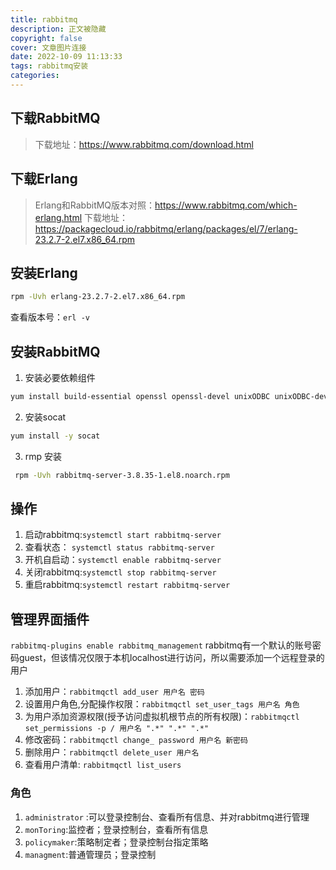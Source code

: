 ```yaml
---
title: rabbitmq
description: 正文被隐藏
copyright: false
cover: 文章图片连接
date: 2022-10-09 11:13:33
tags: rabbitmq安装
categories:
---
```

## 下载RabbitMQ
> 下载地址：https://www.rabbitmq.com/download.html
## 下载Erlang
> Erlang和RabbitMQ版本对照：https://www.rabbitmq.com/which-erlang.html
> 下载地址：https://packagecloud.io/rabbitmq/erlang/packages/el/7/erlang-23.2.7-2.el7.x86_64.rpm

## 安装Erlang 
```bash
rpm -Uvh erlang-23.2.7-2.el7.x86_64.rpm
```
查看版本号：`erl -v`

## 安装RabbitMQ
1. 安装必要依赖组件
```bash
yum install build-essential openssl openssl-devel unixODBC unixODBC-devel make gcc gcc-c++ kernel-devel m4 ncurses-devel tk tc xz
```
2. 安装socat
```bash
yum install -y socat
```
3. rmp 安装
```bash
 rpm -Uvh rabbitmq-server-3.8.35-1.el8.noarch.rpm
```

## 操作
1. 启动rabbitmq:`systemctl start rabbitmq-server` 
2. 查看状态： `systemctl status rabbitmq-server`
3. 开机自启动：`systemctl enable rabbitmq-server`
4. 关闭rabbitmq:`systemctl stop rabbitmq-server` 
5. 重启rabbitmq:`systemctl restart rabbitmq-server` 


## 管理界面插件
`rabbitmq-plugins enable rabbitmq_management`
rabbitmq有一个默认的账号密码guest，但该情况仅限于本机localhost进行访问，所以需要添加一个远程登录的用户
1. 添加用户：`rabbitmqctl add_user 用户名 密码`
2. 设置用户角色,分配操作权限：`rabbitmqctl set_user_tags 用户名 角色`
3. 为用户添加资源权限(授予访问虚拟机根节点的所有权限)：`rabbitmqctl set_permissions -p / 用户名 ".*" ".*" ".*"`
4. 修改密码：`rabbitmqctl change_ password 用户名 新密码`
5. 删除用户：`rabbitmqctl delete_user 用户名`
6. 查看用户清单: `rabbitmqctl list_users`
### 角色
1. `administrator` :可以登录控制台、查看所有信息、并对rabbitmq进行管理
2. `monToring`:监控者；登录控制台，查看所有信息
3. `policymaker`:策略制定者；登录控制台指定策略
4. `managment`:普通管理员；登录控制

